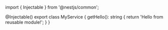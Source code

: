 import { Injectable } from '@nestjs/common';

@Injectable()
export class MyService {
  getHello(): string {
    return 'Hello from reusable module!';
  }
}
